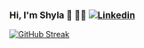 ### Hi, I'm Shyla 👋 👩‍💻   [![Linkedin](https://i.stack.imgur.com/gVE0j.png)](https://www.linkedin.com/in/shyla-pathiyal/)
 

[![GitHub Streak](https://github-readme-streak-stats.herokuapp.com?user=spathiyal)](https://git.io/streak-stats)

<!--
**spathiyal/spathiyal** is a ✨ _special_ ✨ repository because its `README.md` (this file) appears on your GitHub profile.

Here are some ideas to get you started:

- 🔭 I’m currently working on ...
- 🌱 I’m currently learning ...
- 👯 I’m looking to collaborate on ...
- 🤔 I’m looking for help with ...
- 💬 Ask me about ...
- 📫 How to reach me: ...
- 😄 Pronouns: ...
- ⚡ Fun fact: ...
-->
